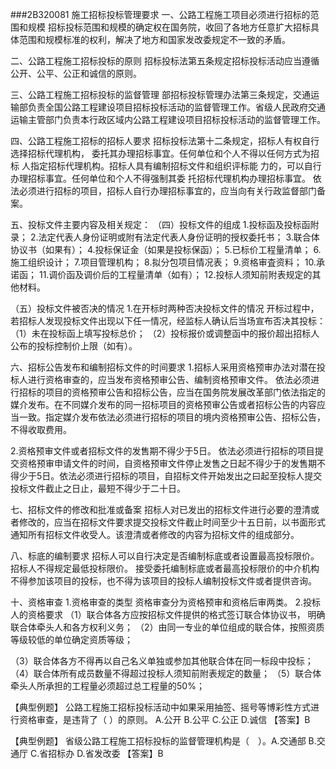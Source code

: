 ###2B320081	施工招标投标管理要求
一、公路工程施工项目必须进行招标的范围和规模
招标投标范围和规模的确定权在国务院，收回了各地方任意扩大招标具体范围和规模标准的权利，解决了地方和国家发改委规定不一致的矛盾。

二、公路工程施工招标投标的原则
招标投标法第五条规定招标投标活动应当遵循公开、公平、公正和诚信的原则。

三、公路工程施工招标投标的监督管理
部招标投标管理办法第三条规定，交通运输部负责全国公路工程建设项目招标投标活动的监督管理工作。省级人民政府交通运输主管部门负责本行政区域内公路工程建设项目招标投标活动的监督管理工作。

四、公路工程施工招标的招标人要求
招标投标法第十二条规定，招标人有权自行选择招标代理机构， 委托其办理招标事宜。任何单位和个人不得以任何方式为招标 人指定招标代理机构。招标人具有编制招标文件和组织评标能 力的，可以自行办理招标事宜。任何单位和个人不得强制其委 托招标代理机构办理招标事宜。
依法必须进行招标的项目，招标人自行办理招标事宜的，应当向有关行政监督部门备案。

五、投标文件主要内容及相关规定：
（四）投标文件的组成
1.投标函及投标函附录；
2.法定代表人身份证明或附有法定代表人身份证明的授权委托书；
3.联合体协议书（如果有）；
4.投标保证金（如果是投标保函）；
5.已标价工程量清单；
6.施工组织设计；
7.项目管理机构；
8.拟分包项目情况表；
9.资格审査资料；
10.承诺函；
11.调价函及调价后的工程量清单（如有）；
12.投标人须知前附表规定的其他材料。

（五）投标文件被否决的情况
1.在开标时两种否决投标文件的情况
开标过程中，若招标人发现投标文件出现以下任一情况，经监标人确认后当场宣布否决其投标：
（1）未在投标函上填写投标总价；
（2）投标报价或调整函中的报价超出招标人公布的投标控制价上限（如有）。

六、招标公告发布和编制招标文件的时间要求
1.招标人采用资格预审办法对潜在投标人进行资格审查的，应当发布资格预审公告、编制资格预审文件。
依法必须进行招标的项目的资格预审公告和招标公告，应当在国务院发展改革部门依法指定的媒介发布。在不同媒介发布的同一招标项目的资格预审公告或者招标公告的内容应当一致。指定媒介发布依法必须进行招标的项目的境内资格预审公告、招标公告，不得收取费用。

2.资格预审文件或者招标文件的发售期不得少于5日。
依法必须进行招标的项目提交资格预审申请文件的时间，自资格预审文件停止发售之日起不得少于的发售期不得少于5日。依法必须进行招标的项目，自招标文件开始发出之曰起至投标人提交投标文件截止之日止，最短不得少于二十日。

七、招标文件的修改和批准或备案
招标人对已发出的招标文件进行必要的澄清或者修改的，应当在招标文件要求提交投标文件截止时间至少十五日前，以书面形式通知所有招标文件收受人。该澄清或者修改的内容为招标文件的组成部分。

八、标底的编制要求
招标人可以自行决定是否编制标底或者设置最高投标限价。招标人不得规定最低投标限价。
接受委托编制标底或者最高投标限价的中介机构不得参加该项目的投标，也不得为该项目的投标人编制投标文件或者提供咨询。

十、资格审查
1.资格审查的类型
资格审查分为资格预审和资格后审两类。
2.投标人的资格要求
（1）联合体各方应按招标文件提供的格式签订联合体协议书， 明确联合体牵头人和各方权利义务；
（2）由同一专业的单位组成的联合体，按照资质等级较低的单位确定资质等级；

（3）联合体各方不得再以自己名义单独或参加其他联合体在同一标段中投标；
（4）联合体所有成员数量不得超过投标人须知前附表规定的数量；
（5）联合体牵头人所承担的工程量必须超过总工程量的50%；

【典型例题】
公路工程施工招标投标活动中如果采用抽签、摇号等博彩性方式进行资格审查，是违背了（	）的原则。
A.公开
B.公平
C.公正
D.诚信
【答案】B

【典型例题】
省级公路工程施工招标投标的监督管理机构是（　）。A.交通部
B.交通厅
C.省招标办
D.省发改委
【答案】B